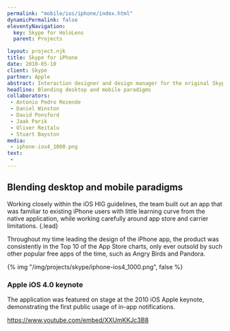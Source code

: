 ```yaml
---
permalink: "mobile/ios/iphone/index.html"
dynamicPermalink: false
eleventyNavigation:
  key: Skype for HoloLens
  parent: Projects

layout: project.njk
title: Skype for iPhone
date: 2010-05-10
client: Skype
partner: Apple
abstract: Interaction designer and design manager for the original Skype for iPhone.
headline: Blending desktop and mobile paradigms
collaborators:
 - Antonio Pedro Rezende
 - Daniel Winston
 - David Ponsford
 - Jaak Parik
 - Oliver Reitalu
 - Stuart Bayston
media:
 - iphone-ios4_1000.png
text:
 - 
---
```


## Blending desktop and mobile paradigms

Working closely within the iOS HIG guidelines, the team built out an app that
was familiar to existing iPhone users with little learning curve from the native
application, while working carefully around app store and carrier limitations.
{.lead}

Throughout my time leading the design of the iPhone app, the product was
consistently in the Top 10 of the App Store charts, only ever outsold by such
other popular free apps of the time, such as Angry Birds and Pandora.

{% img "/img/projects/skype/iphone-ios4_1000.png", false %}

<section class="my-5">

### Apple iOS 4.0 keynote

The application was featured on stage at the 2010 iOS Apple keynote,
demonstrating the first public usage of in-app notifications.

https://www.youtube.com/embed/XXUmKKJc3B8

</section>